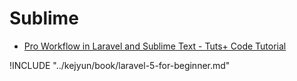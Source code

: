# Sublime

* [Pro Workflow in Laravel and Sublime Text - Tuts+ Code Tutorial](http://code.tutsplus.com/tutorials/pro-workflow-in-laravel-and-sublime-text--net-30695)

!INCLUDE "../kejyun/book/laravel-5-for-beginner.md"
